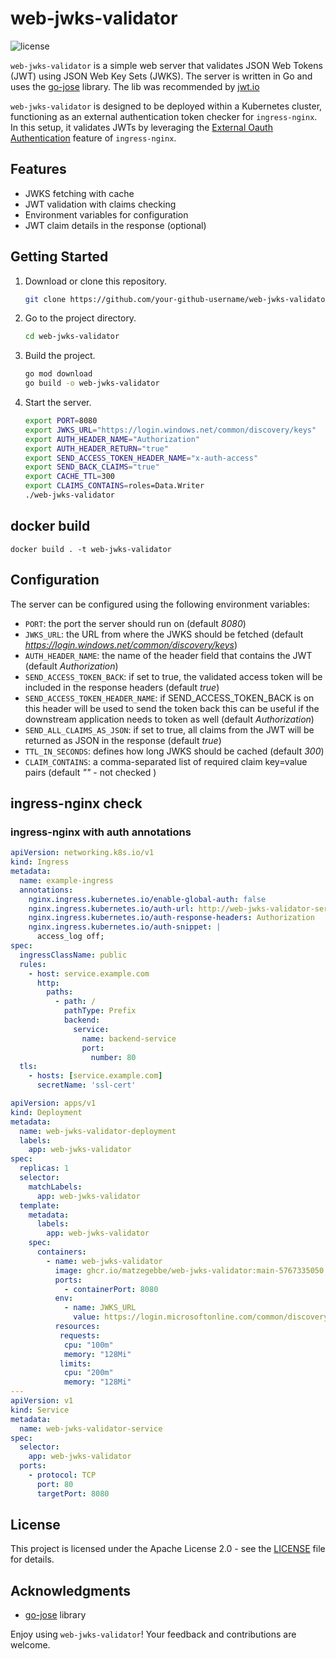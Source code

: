 # web-jwks-validator

![license](https://img.shields.io/badge/license-Apache%202.0-blue.svg)

`web-jwks-validator` is a simple web server that validates
JSON Web Tokens (JWT) using JSON Web Key Sets (JWKS).
The server is written in Go and
uses the [go-jose](https://github.com/go-jose/go-jose) library.
The lib was recommended by [jwt.io](https://jwt.io)

`web-jwks-validator` is designed to be deployed within a Kubernetes
cluster, functioning as an external authentication token checker
for `ingress-nginx`. In this setup,
it validates JWTs by leveraging the
[External Oauth Authentication](https://kubernetes.github.io/ingress-nginx/examples/auth/oauth-external-auth/)
feature of `ingress-nginx`.

## Features

- JWKS fetching with cache
- JWT validation with claims checking
- Environment variables for configuration
- JWT claim details in the response (optional)

## Getting Started

1. Download or clone this repository.

   ```bash
   git clone https://github.com/your-github-username/web-jwks-validator.git
   ```

2. Go to the project directory.

   ```bash
   cd web-jwks-validator
   ```

3. Build the project.

   ```bash
   go mod download
   go build -o web-jwks-validator
   ```

4. Start the server.

   ```bash
   export PORT=8080
   export JWKS_URL="https://login.windows.net/common/discovery/keys"
   export AUTH_HEADER_NAME="Authorization"
   export AUTH_HEADER_RETURN="true"
   export SEND_ACCESS_TOKEN_HEADER_NAME="x-auth-access"
   export SEND_BACK_CLAIMS="true"
   export CACHE_TTL=300
   export CLAIMS_CONTAINS=roles=Data.Writer
   ./web-jwks-validator
   ```

## docker build

```
docker build . -t web-jwks-validator
```

## Configuration

The server can be configured using the following environment variables:

- `PORT`: the port the server should run on
  (default *8080*)
- `JWKS_URL`: the URL from where the JWKS should be fetched
  (default *https://login.windows.net/common/discovery/keys*)
- `AUTH_HEADER_NAME`: the name of the header field that contains the JWT
  (default *Authorization*)
- `SEND_ACCESS_TOKEN_BACK`: if set to true, the validated access token will be included in the response headers
  (default *true*)
- `SEND_ACCESS_TOKEN_HEADER_NAME`: if SEND_ACCESS_TOKEN_BACK is on this header will be used to send the token back
  this can be useful if the downstream application needs to token as well
  (default *Authorization*)
- `SEND_ALL_CLAIMS_AS_JSON`: if set to true, all claims from the JWT will be returned as JSON in the response
  (default *true*)
- `TTL_IN_SECONDS`: defines how long JWKS should be cached
  (default *300*)
- `CLAIM_CONTAINS`: a comma-separated list of required claim key=value pairs
  (default *""* - not checked )

## ingress-nginx check

### ingress-nginx with auth annotations
```yaml
apiVersion: networking.k8s.io/v1
kind: Ingress
metadata:
  name: example-ingress
  annotations:
    nginx.ingress.kubernetes.io/enable-global-auth: false
    nginx.ingress.kubernetes.io/auth-url: http://web-jwks-validator-service.services.svc.cluster.local
    nginx.ingress.kubernetes.io/auth-response-headers: Authorization
    nginx.ingress.kubernetes.io/auth-snippet: |
      access_log off;
spec:
  ingressClassName: public
  rules:
    - host: service.example.com
      http:
        paths:
          - path: /
            pathType: Prefix
            backend:
              service:
                name: backend-service
                port:
                  number: 80
  tls:
    - hosts: [service.example.com]
      secretName: 'ssl-cert'
```

```yaml
apiVersion: apps/v1
kind: Deployment
metadata:
  name: web-jwks-validator-deployment
  labels:
    app: web-jwks-validator
spec:
  replicas: 1
  selector:
    matchLabels:
      app: web-jwks-validator
  template:
    metadata:
      labels:
        app: web-jwks-validator
    spec:
      containers:
        - name: web-jwks-validator
          image: ghcr.io/matzegebbe/web-jwks-validator:main-5767335050
          ports:
            - containerPort: 8080
          env:
            - name: JWKS_URL
              value: https://login.microsoftonline.com/common/discovery/v2.0/keys
          resources:
           requests:
            cpu: "100m"
            memory: "128Mi"
           limits:
            cpu: "200m"
            memory: "128Mi"
---
apiVersion: v1
kind: Service
metadata:
  name: web-jwks-validator-service
spec:
  selector:
    app: web-jwks-validator
  ports:
    - protocol: TCP
      port: 80
      targetPort: 8080
```

## License

This project is licensed under the Apache License 2.0 - see the [LICENSE](LICENSE) file for details.

## Acknowledgments

- [go-jose](https://github.com/go-jose/go-jose) library

Enjoy using `web-jwks-validator`! Your feedback and contributions are welcome.
